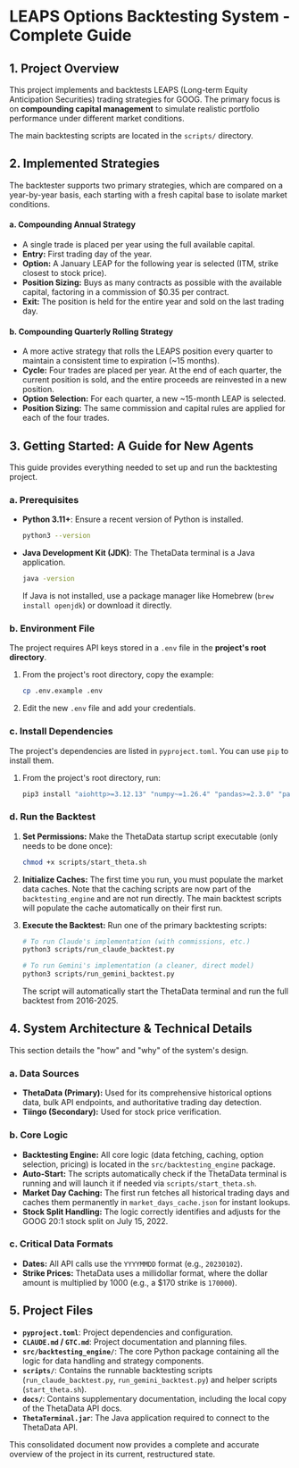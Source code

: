 # LEAPS Options Backtesting System - Complete Guide

## 1. Project Overview
This project implements and backtests LEAPS (Long-term Equity Anticipation Securities) trading strategies for GOOG. The primary focus is on **compounding capital management** to simulate realistic portfolio performance under different market conditions.

The main backtesting scripts are located in the `scripts/` directory.

## 2. Implemented Strategies

The backtester supports two primary strategies, which are compared on a year-by-year basis, each starting with a fresh capital base to isolate market conditions.

#### a. Compounding Annual Strategy
- A single trade is placed per year using the full available capital.
- **Entry:** First trading day of the year.
- **Option:** A January LEAP for the following year is selected (ITM, strike closest to stock price).
- **Position Sizing:** Buys as many contracts as possible with the available capital, factoring in a commission of $0.35 per contract.
- **Exit:** The position is held for the entire year and sold on the last trading day.

#### b. Compounding Quarterly Rolling Strategy
- A more active strategy that rolls the LEAPS position every quarter to maintain a consistent time to expiration (~15 months).
- **Cycle:** Four trades are placed per year. At the end of each quarter, the current position is sold, and the entire proceeds are reinvested in a new position.
- **Option Selection:** For each quarter, a new ~15-month LEAP is selected.
- **Position Sizing:** The same commission and capital rules are applied for each of the four trades.

## 3. Getting Started: A Guide for New Agents

This guide provides everything needed to set up and run the backtesting project.

### a. Prerequisites

*   **Python 3.11+**: Ensure a recent version of Python is installed.
    ```bash
    python3 --version
    ```
*   **Java Development Kit (JDK)**: The ThetaData terminal is a Java application.
    ```bash
    java -version
    ```
    If Java is not installed, use a package manager like Homebrew (`brew install openjdk`) or download it directly.

### b. Environment File

The project requires API keys stored in a `.env` file in the **project's root directory**.

1.  From the project's root directory, copy the example:
    ```bash
    cp .env.example .env
    ```
2.  Edit the new `.env` file and add your credentials.

### c. Install Dependencies

The project's dependencies are listed in `pyproject.toml`. You can use `pip` to install them.

1.  From the project's root directory, run:
    ```bash
    pip3 install "aiohttp>=3.12.13" "numpy~=1.26.4" "pandas>=2.3.0" "pandas-ta>=0.3.14b" "python-dotenv>=1.0.1" "thetadata==0.9.11" "yfinance>=0.2.63" "python-dateutil>=2.8.2" "requests"
    ```

### d. Run the Backtest

1.  **Set Permissions:** Make the ThetaData startup script executable (only needs to be done once):
    ```bash
    chmod +x scripts/start_theta.sh
    ```
2.  **Initialize Caches:** The first time you run, you must populate the market data caches. Note that the caching scripts are now part of the `backtesting_engine` and are not run directly. The main backtest scripts will populate the cache automatically on their first run.

3.  **Execute the Backtest:** Run one of the primary backtesting scripts:
    ```bash
    # To run Claude's implementation (with commissions, etc.)
    python3 scripts/run_claude_backtest.py

    # To run Gemini's implementation (a cleaner, direct model)
    python3 scripts/run_gemini_backtest.py
    ```
    The script will automatically start the ThetaData terminal and run the full backtest from 2016-2025.

## 4. System Architecture & Technical Details

This section details the "how" and "why" of the system's design.

### a. Data Sources

*   **ThetaData (Primary):** Used for its comprehensive historical options data, bulk API endpoints, and authoritative trading day detection.
*   **Tiingo (Secondary):** Used for stock price verification.

### b. Core Logic

*   **Backtesting Engine:** All core logic (data fetching, caching, option selection, pricing) is located in the `src/backtesting_engine` package.
*   **Auto-Start:** The scripts automatically check if the ThetaData terminal is running and will launch it if needed via `scripts/start_theta.sh`.
*   **Market Day Caching:** The first run fetches all historical trading days and caches them permanently in `market_days_cache.json` for instant lookups.
*   **Stock Split Handling:** The logic correctly identifies and adjusts for the GOOG 20:1 stock split on July 15, 2022.

### c. Critical Data Formats

*   **Dates:** All API calls use the `YYYYMMDD` format (e.g., `20230102`).
*   **Strike Prices:** ThetaData uses a millidollar format, where the dollar amount is multiplied by 1000 (e.g., a $170 strike is `170000`).

## 5. Project Files

*   **`pyproject.toml`**: Project dependencies and configuration.
*   **`CLAUDE.md` / `GTC.md`**: Project documentation and planning files.
*   **`src/backtesting_engine/`**: The core Python package containing all the logic for data handling and strategy components.
*   **`scripts/`**: Contains the runnable backtesting scripts (`run_claude_backtest.py`, `run_gemini_backtest.py`) and helper scripts (`start_theta.sh`).
*   **`docs/`**: Contains supplementary documentation, including the local copy of the ThetaData API docs.
*   **`ThetaTerminal.jar`**: The Java application required to connect to the ThetaData API.

This consolidated document now provides a complete and accurate overview of the project in its current, restructured state.